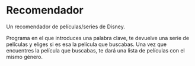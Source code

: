 # Recomendador
Un recomendador de películas/series de Disney.

Programa en el que introduces una palabra clave, te devuelve una serie de películas y eliges si es esa la película que buscabas. Una vez que encuentres la película que buscabas, te dará una lista de películas con el mismo género.
